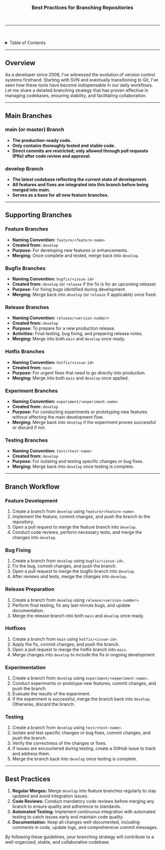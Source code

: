 <a name="readme-top"></a>

<br />

<div align="center">
  <h3 align="center">Best Practices for Branching Repositories</h3>
</div>

<br />

---

<br />
<br />

<details>
  <summary>Table of Contents</summary>
  <ol>
    <li>
      <a href="#overview">Overview</a>
    </li>
    <li>
      <a href="#main-branches">Main Branches</a>
      <ol>
        <li><a href="#main-branch">main (or master) Branch</a></li>
        <li><a href="#develop-branch">develop Branch</a></li>
      </ol>
    </li>
    <li>
      <a href="#supporting-branches">Supporting Branches</a>
      <ol>
        <li><a href="#feature-branches">Feature Branches</a></li>
        <li><a href="#bugfix-branches">Bugfix Branches</a></li>
        <li><a href="#release-branches">Release Branches</a></li>
        <li><a href="#hotfix-branches">Hotfix Branches</a></li>
      </ol>
    </li>
    <li>
      <a href="#branch-workflow">Branch Workflow</a>
      <ol>
        <li><a href="#feature-development">Feature Development</a></li>
        <li><a href="#bug-fixing">Bug Fixing</a></li>
        <li><a href="#release-preparation">Release Preparation</a></li>
        <li><a href="#hotfixes">Hotfixes</a></li>
      </ol>
    </li>
    <li><a href="#best-practices">Best Practices</a></li>
  </ol>
</details>

---

## Overview

As a developer since 2008, I’ve witnessed the evolution of version control systems firsthand. Starting with SVN and eventually transitioning to Git, I’ve seen how these tools have become indispensable in our daily workflows. Let me share a detailed branching strategy that has proven effective in managing codebases, ensuring stability, and facilitating collaboration.

---

## Main Branches

### main (or master) Branch

- **The production-ready code.**
- **Only contains thoroughly tested and stable code.**
- **Direct commits are restricted; only allowed through pull requests (PRs) after code review and approval.**

### develop Branch

- **The latest codebase reflecting the current state of development.**
- **All features and fixes are integrated into this branch before being merged into main.**
- **Serves as a base for all new feature branches.**

---

## Supporting Branches

### Feature Branches

- **Naming Convention:** `feature/<feature-name>`
- **Created from:** `develop`
- **Purpose:** For developing new features or enhancements.
- **Merging:** Once complete and tested, merge back into `develop`.

### Bugfix Branches

- **Naming Convention:** `bugfix/<issue-id>`
- **Created from:** `develop` (or `release` if the fix is for an upcoming release)
- **Purpose:** For fixing bugs identified during development.
- **Merging:** Merge back into `develop` (or `release` if applicable) once fixed.

### Release Branches

- **Naming Convention:** `release/<version-number>`
- **Created from:** `develop`
- **Purpose:** To prepare for a new production release.
- **Activities:** Final testing, bug fixing, and preparing release notes.
- **Merging:** Merge into both `main` and `develop` once ready.

### Hotfix Branches

- **Naming Convention:** `hotfix/<issue-id>`
- **Created from:** `main`
- **Purpose:** For urgent fixes that need to go directly into production.
- **Merging:** Merge into both `main` and `develop` once applied.

### Experiment Branches

- **Naming Convention:** `experiment/<experiment-name>`
- **Created from:** `develop`
- **Purpose:** For conducting experiments or prototyping new features without affecting the main development flow.
- **Merging:** Merge back into `develop` if the experiment proves successful or discard if not.

### Testing Branches
- **Naming Convention:** `test/<test-name>`
- **Created from:** `develop`
- **Purpose:** For isolating and testing specific changes or bug fixes.
- **Merging:** Merge back into `develop` once testing is complete.

---

## Branch Workflow

### Feature Development

1. Create a branch from `develop` using `feature/<feature-name>`.
2. Implement the feature, commit changes, and push the branch to the repository.
3. Open a pull request to merge the feature branch into `develop`.
4. Conduct code reviews, perform necessary tests, and merge the changes into `develop`.

### Bug Fixing

1. Create a branch from `develop` using `bugfix/<issue-id>`.
2. Fix the bug, commit changes, and push the branch.
3. Open a pull request to merge the bugfix branch into `develop`.
4. After reviews and tests, merge the changes into `develop`.

### Release Preparation

1. Create a branch from `develop` using `release/<version-number>`.
2. Perform final testing, fix any last-minute bugs, and update documentation.
3. Merge the release branch into both `main` and `develop` once ready.

### Hotfixes

1. Create a branch from `main` using `hotfix/<issue-id>`.
2. Apply the fix, commit changes, and push the branch.
3. Open a pull request to merge the hotfix branch into `main`.
4. Merge changes into `develop` to include the fix in ongoing development.

### Experimentation

1. Create a branch from `develop` using `experiment/<experiment-name>`.
2. Conduct experiments or prototype new features, commit changes, and push the branch.
3. Evaluate the results of the experiment.
4. If the experiment is successful, merge the branch back into `develop`. Otherwise, discard the branch.

### Testing

1. Create a branch from `develop` using `test/<test-name>`.
2. Isolate and test specific changes or bug fixes, commit changes, and push the branch.
3. Verify the correctness of the changes or fixes.
4. If issues are encountered during testing, create a GitHub issue to track and address them.
5. Merge the branch back into `develop` once testing is complete.

---

## Best Practices

1. **Regular Merges:** Merge `develop` into feature branches regularly to stay updated and avoid integration issues.
2. **Code Reviews:** Conduct mandatory code reviews before merging any branch to ensure quality and adherence to standards.
3. **Automated Testing:** Implement continuous integration with automated testing to catch issues early and maintain code quality.
4. **Documentation:** Keep all changes well-documented, including comments in code, update logs, and comprehensive commit messages.

By following these guidelines, your branching strategy will contribute to a well-organized, stable, and collaborative codebase.

